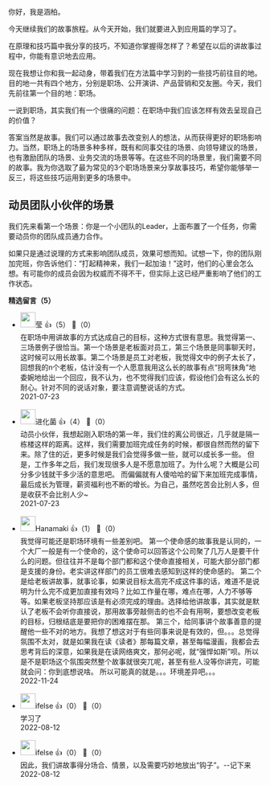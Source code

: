 你好，我是涵柏。

今天继续我们的故事旅程。从今天开始，我们就要进入到应用篇的学习了。

在原理和技巧篇中我分享的技巧，不知道你掌握得怎样了？希望在以后的讲故事过程中，你能有意识地去应用。

现在我想让你和我一起动身，带着我们在方法篇中学习到的一些技巧前往目的地。目的地一共有四个地方，分别是职场、公开演讲、产品营销和交友圈。今天，我们先前往第一个目的地：职场。

一说到职场，其实我们有一个很痛的问题：在职场中我们应该怎样有效去呈现自己的价值？

答案当然是故事。我们可以通过故事去改变别人的想法，从而获得更好的职场影响力。当然，职场上的场景多种多样，既有和同事交往的场景、向领导建议的场景，也有激励团队的场景、业务交流的场景等等。在这些不同的场景里，我们需要不同的故事。我为你选取了最为常见的3个职场场景来分享故事技巧，希望你能够举一反三，将这些技巧运用到更多的场景中。

## 动员团队小伙伴的场景

我们先来看第一个场景：你是一个小团队的Leader，上面布置了一个任务，你需要动员你的团队成员通力合作。

如果只是通过说理的方式来影响团队成员，效果可想而知。试想一下，你的团队刚加完班，你告诉他们：“打起精神来，我们一起加油！”这时，他们的心里会怎么想。有可能你的成员会因为权威而不得不干，但实际上这已经严重影响了他们的工作状态。
<div><strong>精选留言（5）</strong></div><ul>
<li><img src="https://static001.geekbang.org/account/avatar/00/0f/91/c4/40609b81.jpg" width="30px"><span>莹</span> 👍（5） 💬（0）<div>在职场中用讲故事的方式达成自己的目标，这种方式很有意思。我觉得第一、三场景例子很恰当。第一个场景是老板面对员工，第三个场景是同事聊天时，这时候可以用长故事。第二个场景是员工对老板，我觉得文中的例子太长了，回想我的n个老板，估计没有一个人愿意我用这么长的故事有点“拐弯抹角”地委婉地给出一个回应，我不认为，也不觉得我们应该，假设他们会有这么长的耐心。针对不同的说话对象，要注意调整说话的方式。</div>2021-07-23</li><br/><li><img src="https://static001.geekbang.org/account/avatar/00/13/7b/bd/ccb37425.jpg" width="30px"><span>进化菌</span> 👍（4） 💬（0）<div>动员小伙伴，我想起刚入职场的第一年，我们住的离公司很近，几乎就是隔一栋楼这样的距离。这样，我们需要加班完成任务的时候，都很自然而然的留下来。除了住的近，更多时候是我们会觉得多做一些，就可以成长多一些。
但是，工作多年之后，我们发现很多人是不愿意加班了。为什么呢？大概是公司分多少钱就干多少活的意思吧。
而偏偏就有人傻哈哈的留下来加班完成事情，最后成长为管理，薪资福利也不断的增长。为自己，虽然吃苦会比别人多，但是收获不会比别人少~</div>2021-07-23</li><br/><li><img src="https://static001.geekbang.org/account/avatar/00/20/a5/bb/7f05f9aa.jpg" width="30px"><span>Hanamaki</span> 👍（1） 💬（0）<div>我觉得可能还是职场环境有一些差别吧。
第一个使命感的故事我是认同的，一个大厂一般是有一个使命的，这个使命可以回答这个公司聚了几万人是要干什么的问题。但往往并不是每个部门都和这个使命直接相关，可能大部分部门都是支援的身份。老实讲这样部门的员工很难去感知到这样的使命感的。
第二个是给老板讲故事，就事论事，如果说目标太高完不成这件事的话，难道不是说明为什么完不成更加直接有效吗？比如工作量在哪，难点在哪，人力不够等等。如果老板坚持那应该是有必须完成的理由。选择给他讲故事，其实就是默认了老板不会听你直接说，那用故事旁敲侧击的也不会有用啊，要想改变老板的目标，归根结底是要把你的困难摆在那。
第三个，给同事讲个故事善意的提醒他一些不对的地方。我想了想这对于有些同事来说是有效的，但。。。总觉得氛围不太对，就是如果我在读《读者》那每篇文章，甚至每幅漫画，我都会去思考背后的深意，如果我是在读网络爽文，那何必呢，就“强悍如斯”呗。所以是不是职场这个氛围突然整个故事就很突兀呢，甚至有些人没等你讲完，可能就会问：你到底想说啥。
所以可能真的就是。。。环境差异吧。。。</div>2022-11-24</li><br/><li><img src="https://static001.geekbang.org/account/avatar/00/26/eb/d7/90391376.jpg" width="30px"><span>ifelse</span> 👍（0） 💬（0）<div>学习了</div>2022-08-12</li><br/><li><img src="https://static001.geekbang.org/account/avatar/00/26/eb/d7/90391376.jpg" width="30px"><span>ifelse</span> 👍（0） 💬（0）<div>因此，我们讲故事得分场合、情景，以及需要巧妙地放出“钩子”。--记下来</div>2022-08-12</li><br/>
</ul>